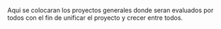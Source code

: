 Aqui se colocaran los proyectos generales donde seran evaluados por todos con el fin de unificar el proyecto y crecer entre todos. 